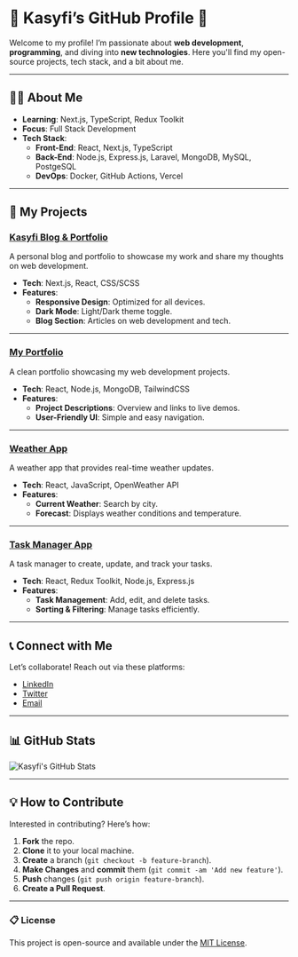 # 🌿 Kasyfi’s GitHub Profile 🌿

Welcome to my profile! I’m passionate about **web development**, **programming**, and diving into **new technologies**. Here you'll find my open-source projects, tech stack, and a bit about me.

---

## 🧑‍💻 About Me

- **Learning**: Next.js, TypeScript, Redux Toolkit
- **Focus**: Full Stack Development
- **Tech Stack**:
  - **Front-End**: React, Next.js, TypeScript
  - **Back-End**: Node.js, Express.js, Laravel, MongoDB, MySQL, PostgeSQL
  - **DevOps**: Docker, GitHub Actions, Vercel

---

## 📂 My Projects

### **[Kasyfi Blog & Portfolio](https://kasyfi-site.vercel.app/)**
A personal blog and portfolio to showcase my work and share my thoughts on web development.
- **Tech**: Next.js, React, CSS/SCSS
- **Features**:
  - **Responsive Design**: Optimized for all devices.
  - **Dark Mode**: Light/Dark theme toggle.
  - **Blog Section**: Articles on web development and tech.

---

### **[My Portfolio](https://github.com/kasyfi/my-portfolio)**
A clean portfolio showcasing my web development projects.
- **Tech**: React, Node.js, MongoDB, TailwindCSS
- **Features**:
  - **Project Descriptions**: Overview and links to live demos.
  - **User-Friendly UI**: Simple and easy navigation.

---

### **[Weather App](https://github.com/kasyfi/weather-app)**
A weather app that provides real-time weather updates.
- **Tech**: React, JavaScript, OpenWeather API
- **Features**:
  - **Current Weather**: Search by city.
  - **Forecast**: Displays weather conditions and temperature.

---

### **[Task Manager App](https://github.com/kasyfi/task-manager)**
A task manager to create, update, and track your tasks.
- **Tech**: React, Redux Toolkit, Node.js, Express.js
- **Features**:
  - **Task Management**: Add, edit, and delete tasks.
  - **Sorting & Filtering**: Manage tasks efficiently.

---

## 📞 Connect with Me

Let’s collaborate! Reach out via these platforms:

- [LinkedIn](https://www.linkedin.com/in/kasyfizamzam/)
- [Twitter](https://twitter.com/kasyfizamzam)
- [Email](mailto:kasyfi@gmail.com)

---

## 📊 GitHub Stats

![Kasyfi's GitHub Stats](https://github-readme-stats.vercel.app/api?username=kasyfi&show_icons=true&count_private=true&hide_title=true&theme=light)

---

## 💡 How to Contribute

Interested in contributing? Here’s how:

1. **Fork** the repo.
2. **Clone** it to your local machine.
3. **Create** a branch (`git checkout -b feature-branch`).
4. **Make Changes** and **commit** them (`git commit -am 'Add new feature'`).
5. **Push** changes (`git push origin feature-branch`).
6. **Create a Pull Request**.

---

### 📋 License

This project is open-source and available under the [MIT License](LICENSE).
